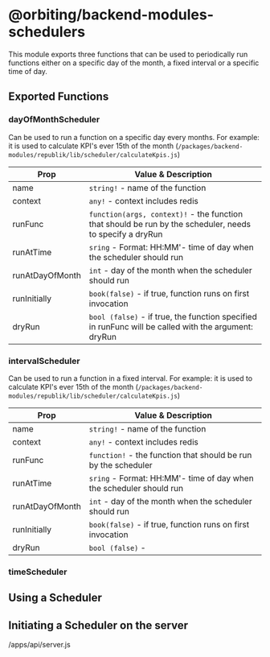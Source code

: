 
# @orbiting/backend-modules-schedulers

This module exports three functions that can be used to periodically run functions either on a specific day of the month, a fixed interval or a specific time of day.

## Exported Functions

### dayOfMonthScheduler
Can be used to run a function on a specific day every months. For example: it is used to calculate KPI's ever 15th of the month (`/packages/backend-modules/republik/lib/scheduler/calculateKpis.js`)

| Prop | Value & Description |
| ----------- | ----------- |
| name | `string!` - name of the function |
| context | `any!` - context includes redis |
| runFunc | `function(args, context)!` -  the function that should be run by the scheduler, needs to specify a dryRun |
| runAtTime | `sring` - Format: HH:MM'- time of day when the scheduler should run |
| runAtDayOfMonth | `int` - day of the month when the scheduler should run |
| runInitially | `book(false)` - if true, function runs on first invocation |
| dryRun | `bool (false)` -  if true, the function specified in runFunc will be called with the argument: dryRun |

### intervalScheduler
Can be used to run a function in a fixed interval. For example: it is used to calculate KPI's ever 15th of the month (`/packages/backend-modules/republik/lib/scheduler/calculateKpis.js`)

| Prop | Value & Description |
| ----------- | ----------- |
| name | `string!` - name of the function |
| context | `any!` - context includes redis |
| runFunc | `function!` -  the function that should be run by the scheduler |
| runAtTime | `sring` - Format: HH:MM'- time of day when the scheduler should run |
| runAtDayOfMonth | `int` - day of the month when the scheduler should run |
| runInitially | `book(false)` - if true, function runs on first invocation |
| dryRun | `bool (false)` -  |

### timeScheduler




## Using a Scheduler

## Initiating a Scheduler on the server


/apps/api/server.js
